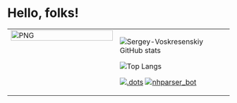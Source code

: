 # Hello, folks!

<table><tr><td valign="top" width="49%">
<img align="left" alt="PNG" src="https://i.imgur.com/mCnknrm.png" width="100%" />
</td><td valign="top" width="51%">

![Sergey-Voskresenskiy GitHub stats](https://github-readme-stats.vercel.app/api?username=Sergey-Voskresenskiy&show_icons=true&theme=codeSTACKr)

![Top Langs](https://github-readme-stats.vercel.app/api/top-langs/?username=Sergey-Voskresenskiy&layout=compact&theme=codeSTACKr)

[![.dots](https://github-readme-stats.vercel.app/api/pin/?username=Sergey-Voskresenskiy&show_icons=true&repo=.dots&theme=codeSTACKr)](https://github.com/Sergey-Voskresenskiy/.dots)
[![nhparser_bot](https://github-readme-stats.vercel.app/api/pin/?username=Sergey-Voskresenskiy&show_icons=true&repo=nhparser_bot&theme=codeSTACKr)](https://github.com/Sergey-Voskresenskiy/nhparser_bot)

</td></tr></table>